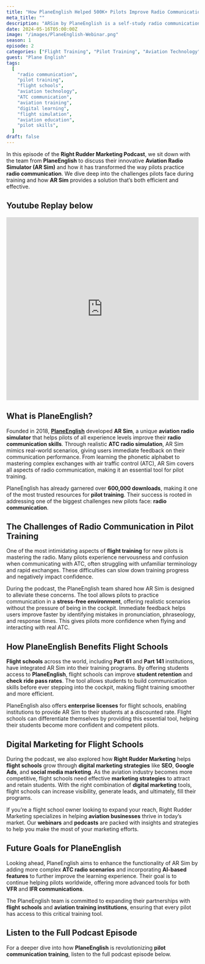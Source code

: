 ```yaml
---
title: "How PlaneEnglish Helped 500K+ Pilots Improve Radio Communication"
meta_title: ""
description: "ARSim by PlaneEnglish is a self-study radio communications training software and built-in curriculum used by institutions of all sizes, to enhance students' proficiency in aviation radio communication while reducing training costs and time."
date: 2024-05-16T05:00:00Z
image: "/images/PlaneEnglish-Webinar.png"
season: 1
episode: 2
categories: ["Flight Training", "Pilot Training", "Aviation Technology"]
guest: "Plane English"
tags:
  [
    "radio communication",
    "pilot training",
    "flight schools",
    "aviation technology",
    "ATC communication",
    "aviation training",
    "digital learning",
    "flight simulation",
    "aviation education",
    "pilot skills",
  ]
draft: false
---
```


In this episode of the **Right Rudder Marketing Podcast**, we sit down with the team from **PlaneEnglish** to discuss their innovative **Aviation Radio Simulator (AR Sim)** and how it has transformed the way pilots practice **radio communication**. We dive deep into the challenges pilots face during training and how **AR Sim** provides a solution that’s both efficient and effective.

## Youtube Replay below

<iframe width="100%" height="480" src="https://www.youtube.com/embed/k_R9kKMJpnY?si=Y2k93N7att8oGnE6" title="YouTube video player" frameborder="0" allow="accelerometer; autoplay; clipboard-write; encrypted-media; gyroscope; picture-in-picture; web-share" referrerpolicy="strict-origin-when-cross-origin" allowfullscreen></iframe>

## What is PlaneEnglish?

Founded in 2018, [**PlaneEnglish**](http://planeenglishsim.com/) developed **AR Sim**, a unique **aviation radio simulator** that helps pilots of all experience levels improve their **radio communication skills**. Through realistic **ATC radio simulation**, AR Sim mimics real-world scenarios, giving users immediate feedback on their communication performance. From learning the phonetic alphabet to mastering complex exchanges with air traffic control (ATC), AR Sim covers all aspects of radio communication, making it an essential tool for pilot training.

PlaneEnglish has already garnered over **600,000 downloads**, making it one of the most trusted resources for **pilot training**. Their success is rooted in addressing one of the biggest challenges new pilots face: **radio communication**.

## The Challenges of Radio Communication in Pilot Training

One of the most intimidating aspects of **flight training** for new pilots is mastering the radio. Many pilots experience nervousness and confusion when communicating with ATC, often struggling with unfamiliar terminology and rapid exchanges. These difficulties can slow down training progress and negatively impact confidence.

During the podcast, the PlaneEnglish team shared how AR Sim is designed to alleviate these concerns. The tool allows pilots to practice communication in a **stress-free environment**, offering realistic scenarios without the pressure of being in the cockpit. Immediate feedback helps users improve faster by identifying mistakes in pronunciation, phraseology, and response times. This gives pilots more confidence when flying and interacting with real ATC.

## How PlaneEnglish Benefits Flight Schools

**Flight schools** across the world, including **Part 61** and **Part 141** institutions, have integrated AR Sim into their training programs. By offering students access to **PlaneEnglish**, flight schools can improve **student retention** and **check ride pass rates**. The tool allows students to build communication skills before ever stepping into the cockpit, making flight training smoother and more efficient.

PlaneEnglish also offers **enterprise licenses** for flight schools, enabling institutions to provide AR Sim to their students at a discounted rate. Flight schools can differentiate themselves by providing this essential tool, helping their students become more confident and competent pilots.

## Digital Marketing for Flight Schools

During the podcast, we also explored how **Right Rudder Marketing** helps **flight schools** grow through **digital marketing strategies** like **SEO**, **Google Ads**, and **social media marketing**. As the aviation industry becomes more competitive, flight schools need effective **marketing strategies** to attract and retain students. With the right combination of **digital marketing** tools, flight schools can increase visibility, generate leads, and ultimately, fill their programs.

If you’re a flight school owner looking to expand your reach, Right Rudder Marketing specializes in helping **aviation businesses** thrive in today’s market. Our **webinars** and **podcasts** are packed with insights and strategies to help you make the most of your marketing efforts.

## Future Goals for PlaneEnglish

Looking ahead, PlaneEnglish aims to enhance the functionality of AR Sim by adding more complex **ATC radio scenarios** and incorporating **AI-based features** to further improve the learning experience. Their goal is to continue helping pilots worldwide, offering more advanced tools for both **VFR** and **IFR communications**.

The PlaneEnglish team is committed to expanding their partnerships with **flight schools** and **aviation training institutions**, ensuring that every pilot has access to this critical training tool.

## Listen to the Full Podcast Episode

For a deeper dive into how **PlaneEnglish** is revolutionizing **pilot communication training**, listen to the full podcast episode below.
